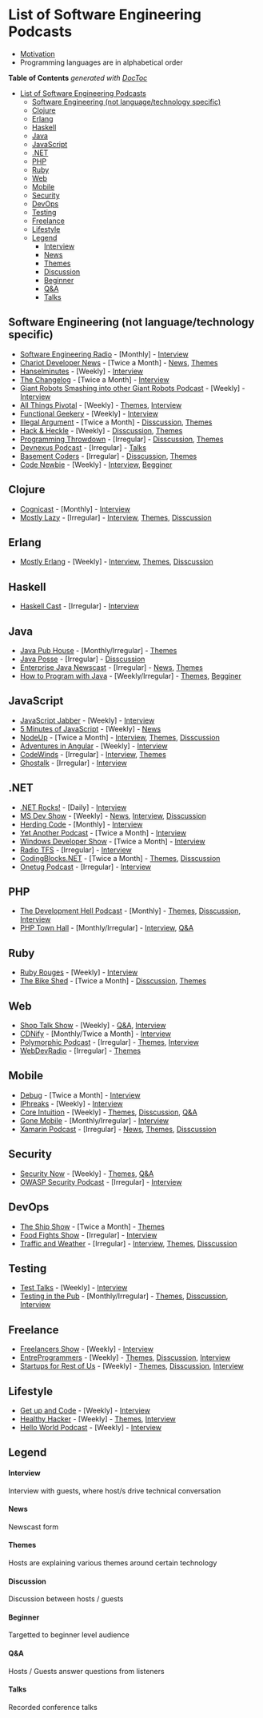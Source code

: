 # List of Software Engineering Podcasts

* [Motivation](lkrnac.net)
* Programming languages are in alphabetical order

<!-- START doctoc generated TOC please keep comment here to allow auto update -->
<!-- DON'T EDIT THIS SECTION, INSTEAD RE-RUN doctoc TO UPDATE -->
**Table of Contents**  *generated with [DocToc](http://doctoc.herokuapp.com/)*

- [List of Software Engineering Podcasts](#list-of-software-engineering-podcasts)
  - [Software Engineering (not language/technology specific)](#software-engineering-not-languagetechnology-specific)
  - [Clojure](#clojure)
  - [Erlang](#erlang)
  - [Haskell](#haskell)
  - [Java](#java)
  - [JavaScript](#javascript)
  - [.NET](#net)
  - [PHP](#php)
  - [Ruby](#ruby)
  - [Web](#web)
  - [Mobile](#mobile)
  - [Security](#security)
  - [DevOps](#devops)
  - [Testing](#testing)
  - [Freelance](#freelance)
  - [Lifestyle](#lifestyle)
  - [Legend](#legend)
      - [Interview](#interview)
      - [News](#news)
      - [Themes](#themes)
      - [Discussion](#discussion)
      - [Beginner](#beginner)
      - [Q&A](#q&a)
      - [Talks](#talks)

<!-- END doctoc generated TOC please keep comment here to allow auto update -->

## Software Engineering (not language/technology specific)
* [Software Engineering Radio](http://www.se-radio.net/) - [Monthly] - [Interview](#interview)
* [Chariot Developer News](http://chariotsolutions.com/podcasts/) - [Twice a Month] - [News](#news), [Themes](#themes)
* [Hanselminutes](http://www.hanselminutes.com/) - [Weekly] - [Interview](#interview)
* [The Changelog](http://thechangelog.com/podcast/) - [Twice a Month] - [Interview](#interview)
* [Giant Robots Smashing into other Giant Robots Podcast](http://giantrobots.fm/) - [Weekly] - [Interview](#interview)
* [All Things Pivotal](http://www.pivotal.io/podcasts) - [Weekly] - [Themes](#themes), [Interview](#interview)
* [Functional Geekery](http://www.functionalgeekery.com/) - [Weekly] - [Interview](#interview)
* [Illegal Argument](http://www.illegalargument.com/) - [Twice a Month] - [Disscussion](#discussion), [Themes](#themes)
* [Hack & Heckle](http://hackandheckle.com/) - [Weekly] - [Disscussion](#discussion), [Themes](#themes)
* [Programming Throwdown](http://www.programmingthrowdown.com/) - [Irregular] - [Disscussion](#discussion), [Themes](#themes)
* [Devnexus Podcast](http://www.devnexus.com/static/podcast/devnexus_podcast.xml) - [Irregular] - [Talks](#talks)
* [Basement Coders](http://basementcoders.com/) - [Irregular] - [Disscussion](#discussion), [Themes](#themes)
* [Code Newbie](http://www.codenewbie.org/podcast) - [Weekly] - [Interview](#interview), [Begginer](#beginner)

## Clojure
* [Cognicast](http://blog.cognitect.com/cognicast) - [Monthly] - [Interview](#interview)
* [Mostly Lazy](http://mostlylazy.com/) - [Irregular] - [Interview](#interview), [Themes](#themes), [Disscussion](#discussion)

## Erlang
* [Mostly Erlang](http://mostlyerlang.com/) - [Weekly] - [Interview](#interview), [Themes](#themes), [Disscussion](#discussion)

## Haskell
* [Haskell Cast](http://www.haskellcast.com/) - [Irregular] - [Interview](#interview)

## Java
* [Java Pub House](http://www.javapubhouse.com/) - [Monthly/Irregular] - [Themes](#themes)
* [Java Posse](http://javaposse.com/) - [Irregular] - [Disscussion](#discussion)
* [Enterprise Java Newscast](http://blogs.jsfcentral.com/JSFNewscast/) - [Irregular] - [News](#news), [Themes](#themes)
* [How to Program with Java](https://howtoprogramwithjava.com/) - [Weekly/Irregular] - [Themes](#themes), [Begginer](#beginner)

## JavaScript
* [JavaScript Jabber](http://devchat.tv/js-jabber) - [Weekly] - [Interview](#interview)
* [5 Minutes of JavaScript](http://fivejs.codeschool.com/) - [Weekly] - [News](#news)
* [NodeUp](http://nodeup.com/) - [Twice a Month] - [Interview](#interview), [Themes](#themes), [Disscussion](#discussion)
* [Adventures in Angular](http://devchat.tv/adventures-in-angular) - [Weekly] - [Interview](#interview)
* [CodeWinds](http://codewinds.com/podcast.html) - [Irregular] - [Interview](#interview), [Themes](#themes)
* [Ghostalk](http://talk.ghost.io/) - [Irregular] - [Interview](#interview)

## .NET
* [.NET Rocks!](http://www.dotnetrocks.com/) - [Daily] - [Interview](#interview)
* [MS Dev Show](http://msdevshow.com/) - [Weekly] - [News](#news), [Interview](#interview), [Disscussion](#discussion)
* [Herding Code](http://herdingcode.com/) - [Monthly] - [Interview](#interview)
* [Yet Another Podcast](http://jesseliberty.com/podcast/) - [Twice a Month] - [Interview](#interview)
* [Windows Developer Show](http://windowsdevelopershow.com) - [Twice a Month] - [Interview](#interview)
* [Radio TFS](http://radiotfs.com/) - [Irregular] - [Interview](#interview)
* [CodingBlocks.NET](http://www.codingblocks.net/) - [Twice a Month] - [Themes](#themes), [Disscussion](#discussion)
* [Onetug Podcast](http://onetug.azurewebsites.net/) - [Irregular] - [Interview](#interview)

## PHP
* [The Development Hell Podcast](http://devhell.info/) - [Monthly] - [Themes](#themes), [Disscussion](#discussion), [Interview](#interview)
* [PHP Town Hall](http://phptownhall.com/) - [Monthly/Irregular] - [Interview](#interview), [Q&A](#qa)

## Ruby
* [Ruby Rouges](http://devchat.tv/ruby-rogues/) - [Weekly] - [Interview](#interview)
* [The Bike Shed](http://bikeshed.fm/) - [Twice a Month] - [Disscussion](#discussion), [Themes](#themes)

## Web
* [Shop Talk Show](http://shoptalkshow.com/) - [Weekly] - [Q&A](#qa), [Interview](#interview)
* [CDNify](https://cdnify.com/blog/category/podcasts/) - [Monthly/Twice a Month] - [Interview](#interview)
* [Polymorphic Podcast](http://www.polymorphicpodcast.com/) - [Irregular] - [Themes](#themes), [Interview](#interview)
* [WebDevRadio](http://webdevradio.com/) - [Irregular] - [Themes](#themes)

## Mobile
* [Debug](https://itunes.apple.com/us/podcast/debug/id578812394) - [Twice a Month] - [Interview](#interview)
* [IPhreaks](http://devchat.tv/iphreaks) - [Weekly] - [Interview](#interview)
* [Core Intuition](http://www.coreint.org/) - [Weekly] - [Themes](#themes), [Disscussion](#discussion), [Q&A](#qa) 
* [Gone Mobile](http://gonemobile.io/) - [Monthly/Irregular] - [Interview](#interview)
* [Xamarin Podcast](https://soundcloud.com/xamarin-podcast) - [Irregular] - [News](#news), [Themes](#themes), [Disscussion](#discussion)

## Security
* [Security Now](https://www.grc.com/securitynow.htm) - [Weekly] - [Themes](#themes), [Q&A](#qa) 
* [OWASP Security Podcast](https://www.owasp.org/index.php/OWASP_Podcast) - [Irregular] - [Interview](#interview)

## DevOps
* [The Ship Show](http://theshipshow.com/) - [Twice a Month] - [Themes](#themes)
* [Food Fights Show](http://foodfightshow.org/) - [Irregular] - [Interview](#interview)
* [Traffic and Weather](http://trafficandweather.io/) - [Irregular] - [Interview](#interview), [Themes](#themes), [Disscussion](#discussion)

## Testing
* [Test Talks](http://joecolantonio.com/testtalks/) - [Weekly] - [Interview](#interview)
* [Testing in the Pub](http://testinginthepub.co.uk/testinginthepub/) - [Monthly/Irregular] - [Themes](#themes), [Disscussion](#discussion), [Interview](#interview)

## Freelance
* [Freelancers Show](http://devchat.tv/freelancers) - [Weekly] - [Interview](#interview)
* [EntreProgrammers](http://entreprogrammers.com/) - [Weekly] - [Themes](#themes), [Disscussion](#discussion), [Interview](#interview)
* [Startups for Rest of Us](http://www.startupsfortherestofus.com/) - [Weekly] - [Themes](#themes), [Disscussion](#discussion), [Interview](#interview)

## Lifestyle
* [Get up and Code](http://getupandcode.com/) - [Weekly] - [Interview](#interview)
* [Healthy Hacker](http://www.healthyhacker.com/) - [Weekly] - [Themes](#themes), [Interview](#interview)
* [Hello World Podcast](http://wildermuth.com/hwpod) - [Weekly] - [Interview](#interview)

## Legend
#### Interview
Interview with guests, where host/s drive technical conversation 
#### News
Newscast form
#### Themes
Hosts are explaining various themes around certain technology
#### Discussion
Discussion between hosts / guests
#### Beginner
Targetted to beginner level audience
#### Q&A
Hosts / Guests answer questions from listeners
#### Talks
Recorded conference talks